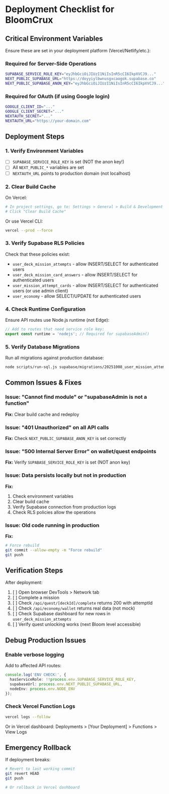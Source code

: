 # Deployment Checklist for BloomCrux

## Critical Environment Variables

Ensure these are set in your deployment platform (Vercel/Netlify/etc.):

### Required for Server-Side Operations
```bash
SUPABASE_SERVICE_ROLE_KEY="eyJhbGciOiJIUzI1NiIsInR5cCI6IkpXVCJ9..."
NEXT_PUBLIC_SUPABASE_URL="https://doyyiylbwnusgxcaogok.supabase.co"
NEXT_PUBLIC_SUPABASE_ANON_KEY="eyJhbGciOiJIUzI1NiIsInR5cCI6IkpXVCJ9..."
```

### Required for OAuth (if using Google login)
```bash
GOOGLE_CLIENT_ID="..."
GOOGLE_CLIENT_SECRET="..."
NEXTAUTH_SECRET="..."
NEXTAUTH_URL="https://your-domain.com"
```

## Deployment Steps

### 1. Verify Environment Variables
- [ ] `SUPABASE_SERVICE_ROLE_KEY` is set (NOT the anon key!)
- [ ] All `NEXT_PUBLIC_*` variables are set
- [ ] `NEXTAUTH_URL` points to production domain (not localhost)

### 2. Clear Build Cache
On Vercel:
```bash
# In project settings, go to: Settings > General > Build & Development Settings
# Click "Clear Build Cache"
```

Or use Vercel CLI:
```bash
vercel --prod --force
```

### 3. Verify Supabase RLS Policies
Check that these policies exist:
- `user_deck_mission_attempts` - allow INSERT/SELECT for authenticated users
- `user_deck_mission_card_answers` - allow INSERT/SELECT for authenticated users
- `user_mission_attempt_cards` - allow INSERT/SELECT for authenticated users (or use admin client)
- `user_economy` - allow SELECT/UPDATE for authenticated users

### 4. Check Runtime Configuration
Ensure API routes use Node.js runtime (not Edge):
```typescript
// Add to routes that need service role key:
export const runtime = 'nodejs'; // Required for supabaseAdmin()
```

### 5. Verify Database Migrations
Run all migrations against production database:
```bash
node scripts/run-sql.js supabase/migrations/20251008_user_mission_attempt_cards_rls.sql
```

## Common Issues & Fixes

### Issue: "Cannot find module" or "supabaseAdmin is not a function"
**Fix:** Clear build cache and redeploy

### Issue: "401 Unauthorized" on all API calls
**Fix:** Check `NEXT_PUBLIC_SUPABASE_ANON_KEY` is set correctly

### Issue: "500 Internal Server Error" on wallet/quest endpoints
**Fix:** Verify `SUPABASE_SERVICE_ROLE_KEY` is set (NOT anon key)

### Issue: Data persists locally but not in production
**Fix:** 
1. Check environment variables
2. Clear build cache
3. Verify Supabase connection from production logs
4. Check RLS policies allow the operations

### Issue: Old code running in production
**Fix:**
```bash
# Force rebuild
git commit --allow-empty -m "Force rebuild"
git push
```

## Verification Steps

After deployment:
1. [ ] Open browser DevTools > Network tab
2. [ ] Complete a mission
3. [ ] Check `/api/quest/[deckId]/complete` returns 200 with attemptId
4. [ ] Check `/api/economy/wallet` returns real data (not mock)
5. [ ] Check Supabase dashboard for new rows in `user_deck_mission_attempts`
6. [ ] Verify quest unlocking works (next Bloom level accessible)

## Debug Production Issues

### Enable verbose logging
Add to affected API routes:
```typescript
console.log('ENV CHECK:', {
  hasServiceRole: !!process.env.SUPABASE_SERVICE_ROLE_KEY,
  supabaseUrl: process.env.NEXT_PUBLIC_SUPABASE_URL,
  nodeEnv: process.env.NODE_ENV
});
```

### Check Vercel Function Logs
```bash
vercel logs --follow
```

Or in Vercel dashboard: Deployments > [Your Deployment] > Functions > View Logs

## Emergency Rollback

If deployment breaks:
```bash
# Revert to last working commit
git revert HEAD
git push

# Or rollback in Vercel dashboard
```
